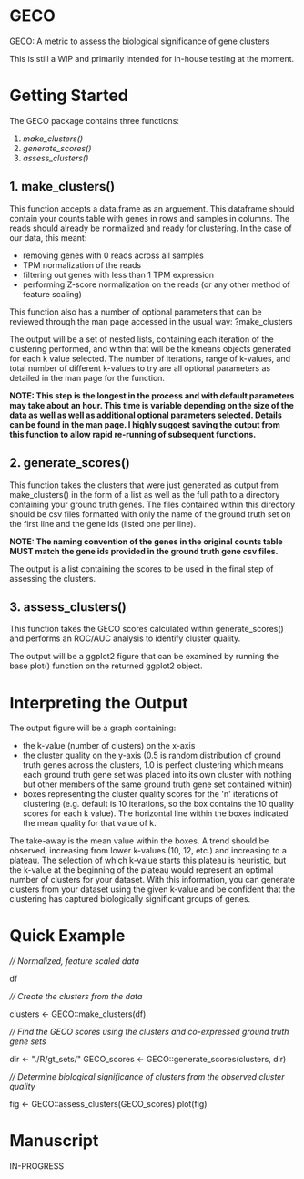 # GECO
GECO: A metric to assess the biological significance of gene clusters

This is still a WIP and primarily intended for in-house testing at the moment.


# Getting Started

The GECO package contains three functions:

1. *make_clusters()*
2. *generate_scores()*
3. *assess_clusters()*

## 1. make_clusters()
This function accepts a data.frame as an arguement. This dataframe should contain your counts table with genes in rows and samples in columns. The reads should already be normalized and ready for clustering. In the case of our data, this meant:

- removing genes with 0 reads across all samples
- TPM normalization of the reads
- filtering out genes with less than 1 TPM expression
- performing Z-score normalization on the reads (or any other method of feature scaling)

This function also has a number of optional parameters that can be reviewed through the man page accessed in the usual way: ?make_clusters

The output will be a set of nested lists, containing each iteration of the clustering performed, and within that will be the kmeans objects generated for each k value selected. The number of iterations, range of k-values, and total number of different k-values to try are all optional parameters as detailed in the man page for the function.

**NOTE: This step is the longest in the process and with default parameters may take about an hour. This time is variable depending on the size of the data as well as well as additional optional parameters selected. Details can be found in the man page. I highly suggest saving the output from this function to allow rapid re-running of subsequent functions.**

## 2. generate_scores()

This function takes the clusters that were just generated as output from make_clusters() in the form of a list as well as the full path to a directory containing your ground truth genes. The files contained within this directory should be csv files formatted with only the name of the ground truth set on the first line and the gene ids (listed one per line).

**NOTE: The naming convention of the genes in the original counts table MUST match the gene ids provided in the ground truth gene csv files.**

The output is a list containing the scores to be used in the final step of assessing the clusters.

## 3. assess_clusters()

This function takes the GECO scores calculated within generate_scores() and performs an ROC/AUC analysis to identify cluster quality.

The output will be a ggplot2 figure that can be examined by running the base plot() function on the returned ggplot2 object.


# Interpreting the Output

The output figure will be a graph containing:

- the k-value (number of clusters) on the x-axis
- the cluster quality on the y-axis (0.5 is random distribution of ground truth genes across the clusters, 1.0 is perfect clustering which means each ground truth gene set was placed into its own cluster with nothing but other members of the same ground truth gene set contained within)
- boxes representing the cluster quality scores for the 'n' iterations of clustering (e.g. default is 10 iterations, so the box contains the 10 quality scores for each k value). The horizontal line within the boxes indicated the mean quality for that value of k.

The take-away is the mean value within the boxes. A trend should be observed, increasing from lower k-values (10, 12, etc.) and increasing to a plateau. The selection of which k-value starts this plateau is heuristic, but the k-value at the beginning of the plateau would represent an optimal number of clusters for your dataset. With this information, you can generate clusters from your dataset using the given k-value and be confident that the clustering has captured biologically significant groups of genes.


# Quick Example

*// Normalized, feature scaled data*

df

*// Create the clusters from the data*

clusters <- GECO::make_clusters(df)

*// Find the GECO scores using the clusters and co-expressed ground truth gene sets*

dir <- "./R/gt_sets/"
GECO_scores <- GECO::generate_scores(clusters, dir)

*// Determine biological significance of clusters from the observed cluster quality*

fig <- GECO::assess_clusters(GECO_scores)
plot(fig)


# Manuscript

IN-PROGRESS

